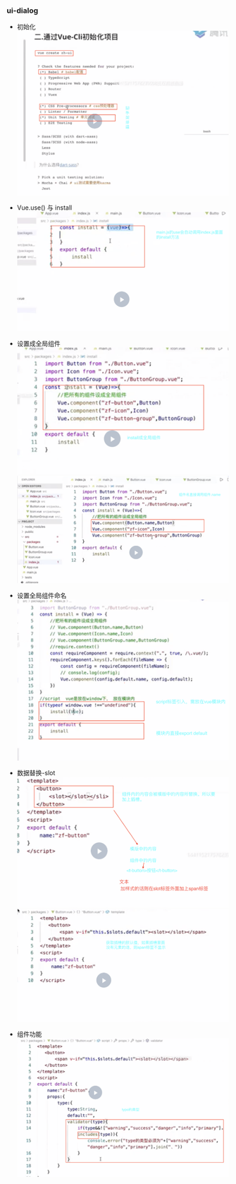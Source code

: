 ### ui-dialog
- 初始化
  ![111](../../../image/ui-com/ui-dialog/dialog-01.png)

- Vue.use() 与 install
  ![111](../../../image/ui-com/ui-dialog/dialog-02.png)

- 设置成全局组件
  ![111](../../../image/ui-com/ui-dialog/dialog-03.png)  
  ![111](../../../image/ui-com/ui-dialog/dialog-04.png) 

- 设置全局组件命名  
  ![111](../../../image/ui-com/ui-dialog/dialog-05.png) 

- 数据替换-slot  
  ![111](../../../image/ui-com/ui-dialog/dialog-06.png) 
  ![111](../../../image/ui-com/ui-dialog/dialog-07.png) 

- 组件功能
  ![111](../../../image/ui-com/ui-dialog/dialog-08.png) 